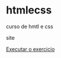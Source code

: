 # htmlecss
 curso de hmtl e css

 site

<a href=" https://elyang-c.github.io/htmlecss/exercicios/EX001">Executar o exercicio</a>
